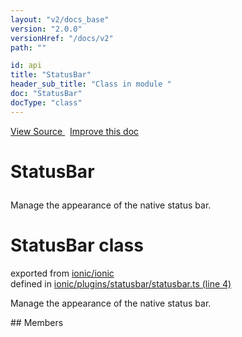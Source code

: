 ```yaml
---
layout: "v2/docs_base"
version: "2.0.0"
versionHref: "/docs/v2"
path: ""

id: api
title: "StatusBar"
header_sub_title: "Class in module "
doc: "StatusBar"
docType: "class"
---
```



<div class="improve-docs">
  <a href='http://github.com/driftyco/ionic2/tree/master/ionic/plugins/statusbar/statusbar.ts#L3'>
    View Source
  </a>
  &nbsp;
  <a href='http://github.com/driftyco/ionic2/edit/master/ionic/plugins/statusbar/statusbar.ts#L3'>
    Improve this doc
  </a>
</div>




<h1 class="api-title">

  StatusBar



</h1>





Manage the appearance of the native status bar.



<h1 class="class export">StatusBar <span class="type">class</span></h1>
<p class="module">exported from <a href='undefined'>ionic/ionic</a><br/>
defined in <a href="https://github.com/driftyco/ionic2/tree/master/ionic/plugins/statusbar/statusbar.ts#L4-L112">ionic/plugins/statusbar/statusbar.ts (line 4)</a>
</p>
<p><p>Manage the appearance of the native status bar.</p>
</p>
## Members

